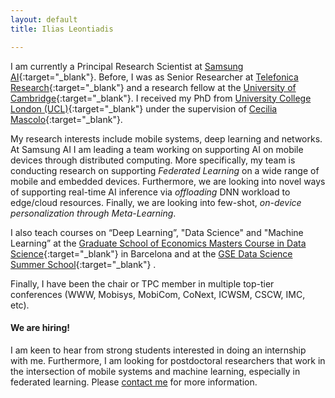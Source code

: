 ```yaml
---
layout: default
title: Ilias Leontiadis

---
```


I am currently a Principal Research Scientist at [Samsung AI](https://research.samsung.com/aicenter_cambridge){:target="_blank"}. 
Before,  I was as Senior Researcher at [Telefonica Research](http://www.tid.es/research){:target="_blank"} and a research fellow at the [University of Cambridge](https://www.cl.cam.ac.uk/){:target="_blank"}. I received my PhD from [University College London (UCL)](http://www.cs.ucl.ac.uk/home/){:target="_blank"} under the supervision of [Cecilia Mascolo](https://www.cl.cam.ac.uk/~cm542/){:target="_blank"}.


 My research interests include mobile systems, deep learning and networks. At Samsung AI I am leading a team working on supporting AI on mobile devices through distributed computing. 
 More specifically, my team is conducting research on supporting *Federated Learning* on a wide range of mobile and embedded devices. Furthermore, we are looking into novel ways of supporting real-time AI inference via *offloading* DNN workload to edge/cloud resources. Finally, we are looking into few-shot, *on-device personalization through Meta-Learning*. 


 I also teach courses on “Deep Learning”, "Data Science" and  "Machine Learning” at the [Graduate School of Economics Masters Course in Data Science](http://www.barcelonagse.eu/study/masters-programs/data-science){:target="_blank"}  in Barcelona and at the [GSE Data Science Summer School](http://www.barcelonagse.eu/study/summer-school/data-science){:target="_blank"} .


Finally, I have been the chair or TPC member in multiple top-tier conferences (WWW, Mobisys, MobiCom, CoNext, ICWSM, CSCW, IMC, etc).

#### We are hiring!
I am keen to hear from strong students interested in doing an internship with me. Furthermore, I am looking for postdoctoral researchers that work in the intersection of mobile systems and machine learning, especially in federated learning. Please [contact me](mailto:iliasl@gmail.com) for more information. 
